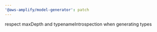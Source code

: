 ```yaml
---
'@aws-amplify/model-generator': patch
---
```


respect maxDepth and typenameIntrospection when generating types
